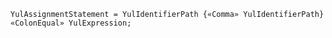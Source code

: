 <!-- This file is generated automatically by infrastructure scripts. Please don't edit by hand. -->

<!-- markdownlint-disable first-line-h1 -->

```{ .ebnf .slang-ebnf #YulAssignmentStatement }
YulAssignmentStatement = YulIdentifierPath {«Comma» YulIdentifierPath} «ColonEqual» YulExpression;
```
